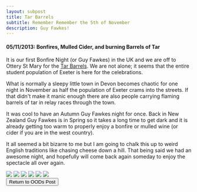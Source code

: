 ```yaml
---
layout: subpost
title: Tar Barrels
subtitle: Remember Remember the 5th of November
description: Guy Fawkes!
---
```


<h4>05/11/2013: Bonfires, Mulled Cider, and burning Barrels of Tar</h4>

It is our first Bonfire Night (or Guy Fawkes) in the UK and we are off to Ottery St Mary for the <a target="_blank" href="https://www.tarbarrels.co.uk/home/">Tar Barrels</a>. We are not alone; it seems that the entire student population of Exeter is here for the celebrations. 

What is normally a sleepy little town in Devon becomes chaotic for one night in November as half the population of Exeter crams into the streets. If that didn't make it manic enough there are also people carrying flaming barrels of tar in relay races through the town. 

It was cool to have an Autumn Guy Fawkes night for once. Back in New Zealand Guy Fawkes is in Spring so it takes a long time to get dark and it is already getting too warm to properly enjoy a bonfire or mulled wine (or cider if you are in the west country).

It all seemed a bit bizarre to me but I am going to chalk this up to weird English traditions like chasing cheese down a hill. That being said we had an awesome night, and hopefully will come back again someday to enjoy the spectacle all over again.

<img src="https://lh3.googleusercontent.com/oNykGeqZWIkyTU6e7EPe_NNYjGXglo8XXB6U-2nDNS7Uld6E-GPePWi0uhV3_xLVJc-paBmZujiZL0HBpVJB9c6K-dvTdZlPE8pBQ_52BuAiCqkm03G_tkenVfDTlNoUygYOuKHQKkI=w2400" class="image1">
<img src="https://lh3.googleusercontent.com/ohwRkhCOhbiMMY7Aa7UYUldEfD5cYS8N9XObnF86lXCTOKbgngH5NUCXAvxJoiDeRJaXBoFgJMAVJOBi7lPDjWwa9p86984llTWsqfpGNhhzipq_zcUkw2q0fnhiZBXYIoWuNkRifTA=w2400" class="image1">
<img src="https://lh3.googleusercontent.com/j8hJGuNqFHTd5Z1EJ1rlsVV8YSTrkxRO-187QtgY7-ozAke6IWhUArn62vnjC6kNRAfHPsfOdYIW5caYPEJL9-ePsFk0sguQ1NdIQGPN2BvDG1YEapU76_pq8XldQ_qLtLbKBXmL41Q=w2400" class="image1">
<img src="https://lh3.googleusercontent.com/TUWh-SZt_EvFPcr2nZXp0bcIxF9tYMIxDkZ9g8fR2OX-MWEPbNHf4MR9qrKzM92Nhq6-UsYhj5YDCl-Hd0xWtrPBd9TxFUIXsmjyjKU2GVCV9r6FehzeHp0Ck8aH05m3EODCO0auHGk=w2400" class="image1">
<img src="https://lh3.googleusercontent.com/MqHlpDJYnOOh7kr06irTr5XWrPG_EjsP6KhG2WdgzYEq3J7Z6y8F8S1GBjKqLwAt4-NdwybXIgl6-395xzhcYNV2y7rr3zzu-inj8LV9xZXAEw99xXcdxGyVOkEokf3h8SjD4ChYTNg=w2400" class="image1">
<img src="https://lh3.googleusercontent.com/SG-Jc7psxqmXpHmSvf7TZ3NPBIcpzAzXXV6E7JOFUp8uD07atUJy29_GoLuZ9xPe9SJxMIEljghnLG-hXmXqoPIYtOczD1aDueY3dWNL-XUqJhOU9ikcAt3eJ155Yfh8lGatMwxPQ8Q=w2400" class="image1">

<div class="wrapper">
  <input type="button" class="button" value="Return to OODs Post" onclick="self.close()">
</div>
